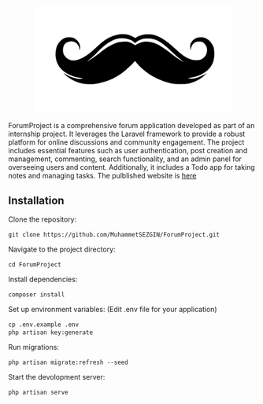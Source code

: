 <p align="center"><a href="https://dikbiyikforum.com.tr" target="_blank"><img src="public/images/logo.png" width="400" alt="Logo"></a></p>
ForumProject is a comprehensive forum application developed as part of an internship project. It leverages the Laravel framework to provide a robust platform for online discussions and community engagement. The project includes essential features such as user authentication, post creation and management, commenting, search functionality, and an admin panel for overseeing users and content. Additionally, it includes a Todo app for taking notes and managing tasks. The pulblished website is <a href="https://dikbiyikforum.com.tr" target="_blank">here</a>

## Installation
Clone the repository:
```
git clone https://github.com/MuhammetSEZGIN/ForumProject.git
```
Navigate to the project directory:
```
cd ForumProject
```
Install dependencies:
```
composer install
```
Set up environment variables:
(Edit .env file for your application)
```
cp .env.example .env
php artisan key:generate
```
Run migrations:
```
php artisan migrate:refresh --seed
```
Start the devolopment server:
```
php artisan serve
```
